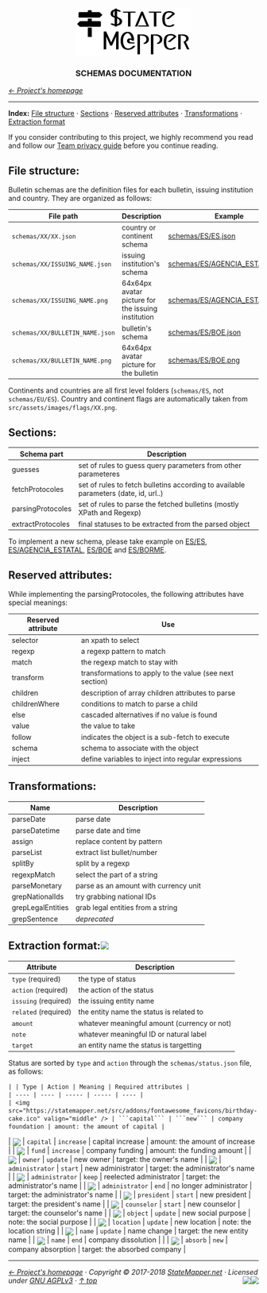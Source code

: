 <div align="center" id="top">
	<a href="https://github.com/StateMapper/StateMapper#top" title="Go to the project's homepage"><img src="../logo/logo-manuals.png" /></a><br>
	<h3 align="center">SCHEMAS DOCUMENTATION</h3>
</div>

*[&larr; Project's homepage](https://github.com/StateMapper/StateMapper#top)*

-----


**Index:** [File structure](#file-structure) · [Sections](#sections) · [Reserved attributes](#reserved-attributes) · [Transformations](#transformations) · [Extraction format](#extraction-format)

If you consider contributing to this project, we highly recommend you read and follow our [Team privacy guide](PRIVACY.md#top) before you continue reading.



## File structure:

Bulletin schemas are the definition files for each bulletin, issuing institution and country. They are organized as follows:

| File path | Description | Example |
| ------------ | --------------- | ------- |
| ```schemas/XX/XX.json``` | country or continent schema | [schemas/ES/ES.json](../../schemas/ES/ES.json) |
| ```schemas/XX/ISSUING_NAME.json``` | issuing institution's schema | [schemas/ES/AGENCIA_ESTATAL.json](../../schemas/ES/AGENCIA_ESTATAL.json) |
| ```schemas/XX/ISSUING_NAME.png``` | 64x64px avatar picture for the issuing institution | [schemas/ES/AGENCIA_ESTATAL.png](../../schemas/ES/AGENCIA_ESTATAL.png) |
| ```schemas/XX/BULLETIN_NAME.json``` | bulletin's schema | [schemas/ES/BOE.json](../../schemas/ES/BOE.json) |
| ```schemas/XX/BULLETIN_NAME.png``` | 64x64px avatar picture for the bulletin | [schemas/ES/BOE.png](../../schemas/ES/BOE.png) |

Continents and countries are all first level folders (```schemas/ES```, not ```schemas/EU/ES```). Country and continent flags are automatically taken from ```src/assets/images/flags/XX.png```.

## Sections:

| Schema part | Description |
| ----- | ----- |
| guesses | set of rules to guess query parameters from other parameteres |
| fetchProtocoles | set of rules to fetch bulletins according to available parameters (date, id, url..) |
| parsingProtocoles | set of rules to parse the fetched bulletins (mostly XPath and Regexp) |
| extractProtocoles | final statuses to be extracted from the parsed object |

To implement a new schema, please take example on [ES/ES](../../schemas/ES/ES.json), [ES/AGENCIA_ESTATAL](../../schemas/ES/AGENCIA_ESTATAL.json), [ES/BOE](../../schemas/ES/BOE.json) and [ES/BORME](../../schemas/ES/BORME.json).

## Reserved attributes:

While implementing the parsingProtocoles, the following attributes have special meanings:

| Reserved attribute | Use |
| ---- | ---- |
| selector | an xpath to select
| regexp | a regexp pattern to match |
| match | the regexp match to stay with |
| transform | transformations to apply to the value (see next section) |
| children | description of array children attributes to parse |
| childrenWhere | conditions to match to parse a child |
| else | cascaded alternatives if no value is found |
| value | the value to take |
| follow | indicates the object is a sub-fetch to execute |
| schema | schema to associate with the object |
| inject | define variables to inject into regular expressions |


## Transformations:

| Name | Description |
| ----- | ---- |
| parseDate | parse date |
| parseDatetime | parse date and time |
| assign | replace content by pattern |
| parseList | extract list bullet/number |
| splitBy | split by a regexp |
| regexpMatch | select the part of a string |
| parseMonetary | parse as an amount with currency unit |
| grepNationalIds | try grabbing national IDs |
| grepLegalEntities | grab legal entities from a string |
| grepSentence | *deprecated* |


## Extraction format:<img src="https://img.shields.io/badge/state-draft-red.svg?style=flat-square" />

| Attribute | Description |
| ---- | ---- |
| ```type``` (required) | the type of status |
| ```action``` (required) | the action of the status |
| ```issuing``` (required) | the issuing entity name |
| ```related``` (required) | the entity name the status is related to |
| ```amount``` | whatever meaningful amount (currency or not) |
| ```note``` | whatever meaningful ID or natural label |
| ```target``` | an entity name the status is targetting |

Status are sorted by ```type``` and ```action``` through the ```schemas/status.json``` file, as follows:



	| | Type | Action | Meaning | Required attributes |
	| ---- | ---- | ----- | ----- | ---- |
	| <img src="https://statemapper.net/src/addons/fontawesome_favicons/birthday-cake.ico" valign="middle" /> | ```capital``` | ```new``` | company foundation | amount: the amount of capital | 
| <img src="https://statemapper.net/src/addons/fontawesome_favicons/money.ico" valign="middle" /> | ```capital``` | ```increase``` | capital increase | amount: the amount of increase | 
| <img src="https://statemapper.net/src/addons/fontawesome_favicons/credit-card.ico" valign="middle" /> | ```fund``` | ```increase``` | company funding | amount: the funding amount | 
| <img src="https://statemapper.net/src/addons/fontawesome_favicons/user-circle-o.ico" valign="middle" /> | ```owner``` | ```update``` | new owner | target: the owner's name | 
| <img src="https://statemapper.net/src/addons/fontawesome_favicons/user-plus.ico" valign="middle" /> | ```administrator``` | ```start``` | new administrator | target: the administrator's name | 
| <img src="https://statemapper.net/src/addons/fontawesome_favicons/user.ico" valign="middle" /> | ```administrator``` | ```keep``` | reelected administrator | target: the administrator's name | 
| <img src="https://statemapper.net/src/addons/fontawesome_favicons/user-times.ico" valign="middle" /> | ```administrator``` | ```end``` | no longer administrator | target: the administrator's name | 
| <img src="https://statemapper.net/src/addons/fontawesome_favicons/user-plus.ico" valign="middle" /> | ```president``` | ```start``` | new president | target: the president's name | 
| <img src="https://statemapper.net/src/addons/fontawesome_favicons/user-plus.ico" valign="middle" /> | ```counselor``` | ```start``` | new counselor | target: the counselor's name | 
| <img src="https://statemapper.net/src/addons/fontawesome_favicons/file-o.ico" valign="middle" /> | ```object``` | ```update``` | new social purpose | note: the social purpose | 
| <img src="https://statemapper.net/src/addons/fontawesome_favicons/map-marker.ico" valign="middle" /> | ```location``` | ```update``` | new location | note: the location string | 
| <img src="https://statemapper.net/src/addons/fontawesome_favicons/exchange.ico" valign="middle" /> | ```name``` | ```update``` | name change | target: the new entity name | 
| <img src="https://statemapper.net/src/addons/fontawesome_favicons/times.ico" valign="middle" /> | ```name``` | ```end``` | company dissolution |  | 
| <img src="https://statemapper.net/src/addons/fontawesome_favicons/shopping-cart.ico" valign="middle" /> | ```absorb``` | ```new``` | company absorption | target: the absorbed company | 
	


-----

*[&larr; Project's homepage](https://github.com/StateMapper/StateMapper#top) · Copyright &copy; 2017-2018 [StateMapper.net](https://statemapper.net) · Licensed under [GNU AGPLv3](../../LICENSE) · [&uarr; top](#top)* <img src="[![Bitbucket issues](https://img.shields.io/bitbucket/issues/atlassian/python-bitbucket.svg?style=social" align="right" /> <a href="https://statemapper.net" target="_blank"><img src="http://hits.dwyl.com/StateMapper/StateMapper.svg?style=flat-square" align="right" /></a>

